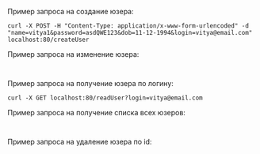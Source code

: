 Пример запроса на создание юзера:

```curl -X POST -H "Content-Type: application/x-www-form-urlencoded" -d "name=vitya1&password=asdQWE123&dob=11-12-1994&login=vitya@email.com" localhost:80/createUser```

Пример запроса на изменение юзера:

``` ```

Пример запроса на получение юзера по логину:

```curl -X GET localhost:80/readUser?login=vitya@email.com```

Пример запроса на получение списка всех юзеров:

``` ```

Пример запроса на удаление юзера по id:

``` ```